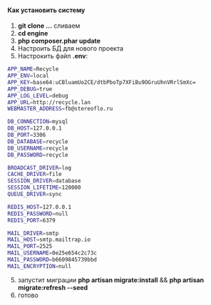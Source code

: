 #### Как установить систему

1) **git clone ...** сливаем
2) **cd engine** 
3) **php composer.phar update**
4) Настроить БД для нового проекта
5) Настрокить файл **.env**:

``` bash
APP_NAME=Recycle
APP_ENV=local
APP_KEY=base64:uCBluamUo2CE/dtbPboTp7XFiBu9OGruUhnVRrlSmXc=
APP_DEBUG=true
APP_LOG_LEVEL=debug
APP_URL=http://recycle.lan
WEBMASTER_ADDRESS=fb@stereoflo.ru

DB_CONNECTION=mysql
DB_HOST=127.0.0.1
DB_PORT=3306
DB_DATABASE=recycle
DB_USERNAME=recycle
DB_PASSWORD=recycle

BROADCAST_DRIVER=log
CACHE_DRIVER=file
SESSION_DRIVER=database
SESSION_LIFETIME=120000
QUEUE_DRIVER=sync

REDIS_HOST=127.0.0.1
REDIS_PASSWORD=null
REDIS_PORT=6379

MAIL_DRIVER=smtp
MAIL_HOST=smtp.mailtrap.io
MAIL_PORT=2525
MAIL_USERNAME=0e25e654c2c73c
MAIL_PASSWORD=b6609845739bbd
MAIL_ENCRYPTION=null
```

5) запустит миграции **php artisan migrate:install** && **php artisan migrate:refresh --seed**
6) готово 